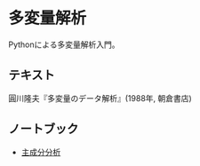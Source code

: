 # 多変量解析
Pythonによる多変量解析入門。

## テキスト
圓川隆夫『多変量のデータ解析』(1988年, 朝倉書店)

## ノートブック
* [主成分分析](http://nbviewer.ipython.org/github/ogaway/MultivariateAnalysis/blob/master/PCA.ipynb)  
